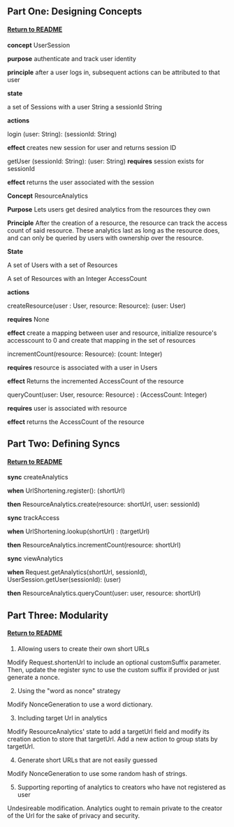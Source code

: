 ## Part One: Designing Concepts
#### [Return to README](../README.md/#problem-set-two-composing-concepts)
**concept** UserSession

**purpose** authenticate and track user identity

**principle** after a user logs in, subsequent actions can be attributed to that user

**state**

a set of Sessions with
a user String
a sessionId String

**actions**

login (user: String): (sessionId: String)

**effect** creates new session for user and returns session ID

getUser (sessionId: String): (user: String)
**requires** session exists for sessionId

**effect** returns the user associated with the session

**Concept** ResourceAnalytics

**Purpose** Lets users get desired analytics from the resources they own

**Principle** After the creation of a resource,
the resource can track the access count of said resource. These analytics last as long as the resource does, and can only be queried by users with ownership over the resource.

**State**

A set of Users with
    a set of Resources

A set of Resources with
    an Integer AccessCount

**actions**

createResource(user : User, resource: Resource): (user: User)

**requires** None

**effect** create a mapping between user and resource, initialize resource's accesscount to 0 and create that mapping in the set of resources

incrementCount(resource: Resource): (count: Integer)

**requires** resource is associated with a user in Users

**effect** Returns the incremented AccessCount of the resource

queryCount(user: User, resource: Resource) : (AccessCount: Integer)

**requires** user is associated with resource

**effect** returns the AccessCount of the resource

## Part Two: Defining Syncs
#### [Return to README](../README.md/#problem-set-two-composing-concepts)


**sync** createAnalytics

**when** UrlShortening.register(): (shortUrl)

**then** ResourceAnalytics.create(resource: shortUrl, user: sessionId)

**sync** trackAccess

**when** UrlShortening.lookup(shortUrl) : (targetUrl)

**then** ResourceAnalytics.incrementCount(resource: shortUrl)

**sync** viewAnalytics

**when** Request.getAnalytics(shortUrl, sessionId), UserSession.getUser(sessionId): (user)

**then** ResourceAnalytics.queryCount(user: user, resource: shortUrl)

## Part Three: Modularity
#### [Return to README](../README.md/#problem-set-two-composing-concepts)


1. Allowing users to create their own short URLs

Modify Request.shortenUrl to include an optional customSuffix parameter. Then, update the register sync to use the custom suffix if provided or just generate a nonce.

2. Using the "word as nonce" strategy

Modify NonceGeneration to use a word dictionary.

3. Including target Url in analytics

Modify ResourceAnalytics' state to add a targetUrl field and modify its creation action to store that targetUrl. Add a new action to group stats by targetUrl. 

4. Generate short URLs that are not easily guessed

Modify NonceGeneration to use some random hash of strings.

5. Supporting reporting of analytics to creators who have not registered as user 

Undesireable modification. Analytics ought to remain private to the creator of the Url for the sake of privacy and security.
